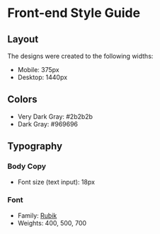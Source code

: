 # Front-end Style Guide

## Layout

The designs were created to the following widths:

- Mobile: 375px
- Desktop: 1440px

## Colors

- Very Dark Gray: #2b2b2b
- Dark Gray: #969696

## Typography

### Body Copy

- Font size (text input): 18px

### Font

- Family: [Rubik](https://fonts.google.com/specimen/Rubik)
- Weights: 400, 500, 700
